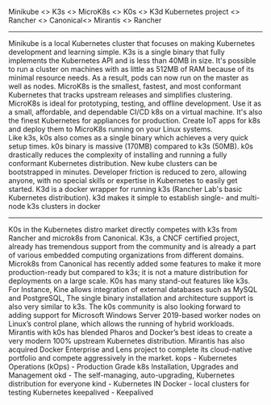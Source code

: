 Minikube <>	K3s <>	MicroK8s	<> K0s	<> K3d
Kubernetes project <> Rancher	<> Canonical<> Mirantis	<> Rancher
********************************************
Minikube is a local Kubernetes cluster that focuses on making Kubernetes development and learning simple.
K3s is a single binary that fully implements the Kubernetes API and is less than 40MB in size. It's possible to run a cluster on machines with as little as 512MB of RAM because of its minimal resource needs. As a result, pods can now run on the master as well as nodes.
MicroK8s is the smallest, fastest, and most conformant Kubernetes that tracks upstream releases and simplifies clustering. 
MicroK8s is ideal for prototyping, testing, and offline development. Use it as a small, affordable, and dependable CI/CD k8s on a virtual machine. 
It's also the finest Kubernetes for appliances for production. Create IoT apps for k8s and deploy them to MicroK8s running on your Linux systems.	
Like k3s, k0s also comes as a single binary which achieves a very quick setup times. k0s binary is massive (170MB) compared to k3s (50MB). 
k0s drastically reduces the complexity of installing and running a fully conformant Kubernetes distribution. New kube clusters can be bootstrapped in minutes.
Developer friction is reduced to zero, allowing anyone, with no special skills or expertise in Kubernetes to easily get started.
K3d is a docker wrapper for running k3s (Rancher Lab's basic Kubernetes distribution).
k3d makes it simple to establish single- and multi-node k3s clusters in docker
*********************************************

K0s in the Kubernetes distro market directly competes with k3s from Rancher and microk8s from Canonical. K3s, a CNCF certified project, already has tremendous support from the community and is already a part of various embedded computing organizations from different domains. Microk8s from Canonical has recently added some features to make it more production-ready but compared to k3s; it is not a mature distribution for deployments on a large scale.
K0s has many stand-out features like k3s. For Instance, Kine allows integration of external databases such as MySQL and PostgreSQL, The single binary installation and architecture support is also very similar to k3s. The k0s community is also looking forward to adding support for Microsoft Windows Server 2019-based worker nodes on Linux’s control plane, which allows the running of hybrid workloads.
Mirantis with k0s has blended Pharos and Docker’s best ideas to create a very modern 100% upstream Kubernetes distribution. Mirantis has also acquired Docker Enterprise and Lens project to complete its cloud-native portfolio and compete aggressively in the market.
kops - Kubernetes Operations (kOps) - Production Grade k8s Installation, Upgrades and Management 
okd - The self-managing, auto-upgrading, Kubernetes distribution for everyone 
kind - Kubernetes IN Docker - local clusters for testing Kubernetes 
keepalived - Keepalived 
